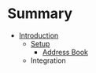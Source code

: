 # Summary

* [Introduction](README.md)
   * [Setup](setupmd.md)
       * [Address Book](address_book.md)
   * Integration

